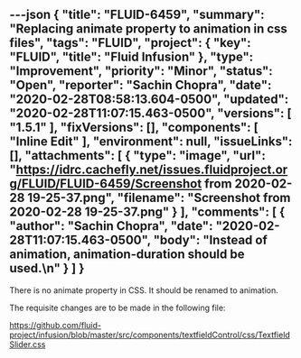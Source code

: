 ---json
{
  "title": "FLUID-6459",
  "summary": "Replacing animate property to animation in css files",
  "tags": "FLUID",
  "project": {
    "key": "FLUID",
    "title": "Fluid Infusion"
  },
  "type": "Improvement",
  "priority": "Minor",
  "status": "Open",
  "reporter": "Sachin Chopra",
  "date": "2020-02-28T08:58:13.604-0500",
  "updated": "2020-02-28T11:07:15.463-0500",
  "versions": [
    "1.5.1"
  ],
  "fixVersions": [],
  "components": [
    "Inline Edit"
  ],
  "environment": null,
  "issueLinks": [],
  "attachments": [
    {
      "type": "image",
      "url": "https://idrc.cachefly.net/issues.fluidproject.org/FLUID/FLUID-6459/Screenshot from 2020-02-28 19-25-37.png",
      "filename": "Screenshot from 2020-02-28 19-25-37.png"
    }
  ],
  "comments": [
    {
      "author": "Sachin Chopra",
      "date": "2020-02-28T11:07:15.463-0500",
      "body": "Instead of animation, animation-duration should be used.\n"
    }
  ]
}
---
There is no animate property in CSS. It should be renamed to animation.

The requisite changes are to be made in the following file:

<https://github.com/fluid-project/infusion/blob/master/src/components/textfieldControl/css/TextfieldSlider.css>

 

        